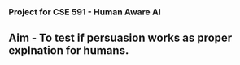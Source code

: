 ### Project for CSE 591 - Human Aware AI

## Aim - To test if persuasion works as proper explnation for humans. 
